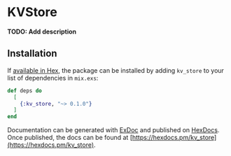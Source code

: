 # KVStore

**TODO: Add description**

## Installation

If [available in Hex](https://hex.pm/docs/publish), the package can be installed
by adding `kv_store` to your list of dependencies in `mix.exs`:

```elixir
def deps do
  [
    {:kv_store, "~> 0.1.0"}
  ]
end
```

Documentation can be generated with [ExDoc](https://github.com/elixir-lang/ex_doc)
and published on [HexDocs](https://hexdocs.pm). Once published, the docs can
be found at [https://hexdocs.pm/kv_store](https://hexdocs.pm/kv_store).

